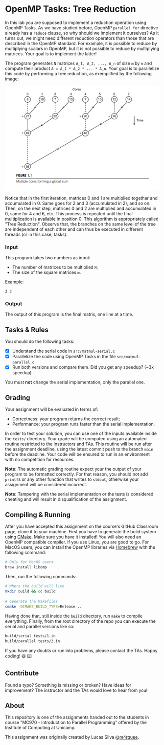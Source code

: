 OpenMP Tasks: Tree Reduction
================================================================================

In this lab you are supposed to implement a reduction operation using OpenMP
Tasks. As we have studied before, OpenMP `parallel for` directive already has a
`reduce` clause, so why should we implement it ourselves? As it turns out, we
might need different reduction operators than those that are described in the
OpenMP standard. For example, it is possible to reduce by multiplying scalars in
OpenMP, but it is not possible to reduce by multiplying matrices. Your goal is
to implement the latter!

The program generates `N` matrices `A_1, A_2, ..., A_n` of size `m` by `m` and
compute their product `A = A_1 * A_2 * ... * A_n`. Your goal is to parallelize
this code by performing a tree reduction, as exemplified by the following image:

![Reduction](images/example.png)

Notice that in the first iteration, matrices 0 and 1 are multiplied together and
accumulated in 0. Same goes for 2 and 3 (accumulated in 2), and so on. Then, on
the next step, matrices 0 and 2 are multiplied and accumulated in 0, same for 4
and 6, etc. This process is repeated until the final multiplication is available
in position 0. This algorithm is appropriately called "Tree Reduction". Observe
that, the branches on the same level of the tree are independent of each other
and can thus be executed in different threads (or in this case, tasks).

### Input

This program takes two numbers as input:

- The number of matrices to be multiplied `N`;
- The size of the square matrices `m`.

Example:

```
2 3
```

### Output

The output of this program is the final matrix, one line at a time.

Tasks & Rules
--------------------------------------------------------------------------------

You should do the following tasks:

- [X] Understand the serial code in `src/matmul-serial.c`
- [X] Parallelize the code using OpenMP Tasks in the file `src/matmul-parallel.c`
- [X] Run both versions and compare them. Did you get any speedup? (~3x speedup)

You must **not** change the serial implementation, only the parallel one.

Grading
--------------------------------------------------------------------------------

Your assignment will be evaluated in terms of:

- Correctness: your program returns the correct result;
- Performance: your program runs faster than the serial implementation.

In order to test your solution, you can use one of the inputs available inside
the `tests/` directory.
Your grade will be computed using an automated routine restricted to the
instructors and TAs. This routine will be run after the assignment deadline,
using the latest commit push to the branch `main` before the deadline. Your
code will be ensured to run in an environment with no competition for resources.

**Note:** The automatic grading routine expect your the output of
your program to be formatted correctly. For that reason, you should not add
`printf`s or any other function that writes to `stdout`, otherwise your
assignment will be considered incorrect.

**Note:** Tampering with the serial implementation or the tests is considered
cheating and will result in disqualification of the assignment.

Compiling & Running
--------------------------------------------------------------------------------

After you have accepted this assignment on the course's GitHub Classroom page,
clone it to your machine. First you have to generate the build system using
[CMake](https://cmake.org/). Make sure you have it installed! You will also need
an OpenMP compatible compiler. If you use Linux, you are good to go. For MacOS
users, you can install the OpenMP libraries via [Homebrew](https://brew.sh/)
with the following command:

```bash
# Only for MacOS users
brew install libomp
```

Then, run the following commands:

```bash
# Where the build will live
mkdir build && cd build

# Generate the Makefiles
cmake -DCMAKE_BUILD_TYPE=Release ..
```

Having done that, still inside the `build` directory, run `make` to compile
everything. Finally, from the root directory of the repo you can execute the
serial and parallel versions like so:

```bash
build/serial tests/1.in
build/parallel tests/2.in
```

If you have any doubts or run into problems, please contact the TAs. Happy
coding! :smile: :keyboard:

Contribute
--------------------------------------------------------------------------------

Found a typo? Something is missing or broken? Have ideas for improvement? The
instructor and the TAs would love to hear from you!

About
--------------------------------------------------------------------------------

This repository is one of the assignments handed out to the students in course
"MC970 - Introduction to Parallel Programming" offered by the Institute of
Computing at Unicamp.

This assignment was originally created by Lucas Silva
@[m4rquee](https://github.com/m4rquee).
